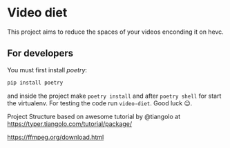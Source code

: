 # Video diet

This project aims to reduce the spaces of your videos enconding it on hevc.

## For developers

You must first install *poetry*:

```bash
pip install poetry
```

and inside the project make `poetry install` and after `poetry shell` for start the virtualenv.
For testing the code run `video-diet`.
Good luck 😉.

Project Structure based on awesome tutorial by @tiangolo at https://typer.tiangolo.com/tutorial/package/

https://ffmpeg.org/download.html

